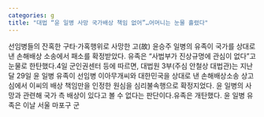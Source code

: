 ```yaml
---
categories: g
title: "대법 “윤 일병 사망 국가배상 책임 없어”…어머니는 눈물 흘렸다"
---
```

선임병들의 잔혹한 구타·가혹행위로 사망한 고(故) 윤승주 일병의 유족이 국가를 상대로 낸 손해배상 소송에서 패소를 확정받았다. 유족은 “사법부가 진상규명에 관심이 없다”고 눈물로 한탄했다.4일 군인권센터 등에 따르면, 대법원 3부(주심 안철상 대법관)는 지난달 29일 윤 일병 유족이 선임병 이아무개씨와 대한민국을 상대로 낸 손해배상소송 상고심에서 이씨의 배상 책임만을 인정한 원심을 심리불속행으로 확정지었다. 윤 일병의 사망과 관련해 국가 측 배상이 있다고 볼 수 없다는 판단이다.유족은 개탄했다. 윤 일병 유족은 이날 서울 마포구 군